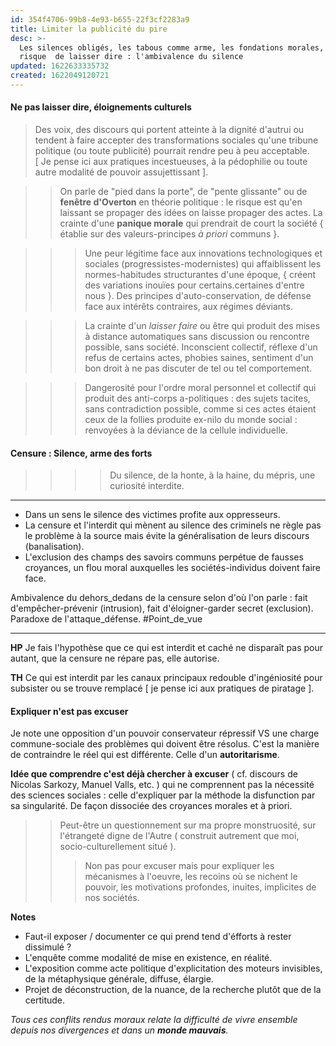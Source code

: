 ```yaml
---
id: 354f4706-99b8-4e93-b655-22f3cf2283a9
title: Limiter la publicité du pire
desc: >-
  Les silences obligés, les tabous comme arme, les fondations morales, le
  risque  de laisser dire : l'ambivalence du silence
updated: 1622633335732
created: 1622049120721
---
```



#### Ne pas laisser dire, éloignements culturels

> Des voix, des discours qui portent atteinte à la dignité d'autrui ou tendent à faire accepter des transformations sociales qu'une tribune politique (ou toute publicité) pourrait rendre peu à peu acceptable. [ Je pense ici aux pratiques incestueuses, à la pédophilie ou toute autre modalité de pouvoir assujettissant ]. 

>> On parle de "pied dans la porte", de "pente glissante" ou de **fenêtre d'Overton** en théorie politique : le risque est qu'en laissant se propager des idées on laisse propager des actes. La crainte d'une **panique morale** qui prendrait de court la société { établie sur des valeurs-principes *à priori* communs }. 

>>> Une peur légitime face aux innovations technologiques et sociales (progressistes-modernistes) qui affaiblissent les normes-habitudes structurantes d'une époque, { créent des variations inouïes pour certains.certaines d'entre nous }. Des principes d'auto-conservation, de défense face aux intérêts contraires, aux régimes déviants.

>>> La crainte d'un *laisser faire* ou être qui produit des mises à distance automatiques sans discussion ou rencontre possible, sans société. Inconscient collectif, réflexe d'un refus de certains actes, phobies saines, sentiment d'un bon droit à ne pas discuter de tel ou tel comportement. 

>>> Dangerosité pour l'ordre moral personnel et collectif qui produit des anti-corps a-politiques : des sujets tacites, sans contradiction possible, comme si ces actes étaient ceux de la follies produite ex-nilo du monde social : renvoyées à la déviance de la cellule individuelle. 




#### Censure : Silence, arme des forts

>>>> Du silence, de la honte, à la haine, du mépris, une curiosité interdite.

---

+ Dans un sens le silence des victimes profite aux oppresseurs.   
+ La censure et l'interdit qui mènent au silence des criminels ne règle pas le problème à la source mais évite la généralisation de leurs discours (banalisation).
+ L'exclusion des champs des savoirs communs perpétue de fausses croyances, un flou moral auxquelles les sociétés-individus doivent faire face.

Ambivalence du dehors_dedans de la censure selon d'où l'on parle :   fait d'empêcher-prévenir (intrusion), fait d'éloigner-garder secret (exclusion). Paradoxe de l'attaque_défense. #Point_de_vue

---

**HP** Je fais l'hypothèse que ce qui est interdit et caché ne disparaît pas pour autant, que la censure ne répare pas, elle autorise. 

**TH** Ce qui est interdit par les canaux principaux redouble d'ingéniosité pour subsister ou se trouve remplacé [ je pense ici aux pratiques de piratage ].



#### Expliquer n'est pas excuser

Je note une opposition d'un pouvoir conservateur répressif VS une charge commune-sociale des problèmes qui doivent être résolus. C'est la manière de contraindre le réel qui est différente. Celle d'un **autoritarisme**.

**Idée que comprendre c'est déjà chercher à excuser** ( cf. discours de Nicolas Sarkozy, Manuel Valls, etc. ) qui ne comprennent pas la nécessité des sciences sociales : celle d'expliquer par la méthode la disfunction par sa singularité. De façon dissociée des croyances morales et à priori.

>> Peut-être un questionnement sur ma propre monstruosité, sur l'étrangeté digne de l'Autre ( construit autrement que moi, socio-culturellement situé ). 
>>> Non pas pour excuser mais pour expliquer les mécanismes à l'oeuvre, les recoins où se nichent le pouvoir, les motivations profondes, inuites, implicites de nos sociétés.

**Notes**
+ Faut-il exposer / documenter ce qui prend tend d'éfforts à rester dissimulé ? 
+ L'enquête comme modalité de mise en existence, en réalité.
+ L'exposition comme acte politique d'explicitation des moteurs invisibles, de la métaphysique générale, diffuse, élargie.
+ Projet de déconstruction, de la nuance, de la recherche plutôt que de la certitude.

*Tous ces conflits rendus moraux relate la difficulté de vivre ensemble depuis nos divergences et dans un **monde mauvais**.*





